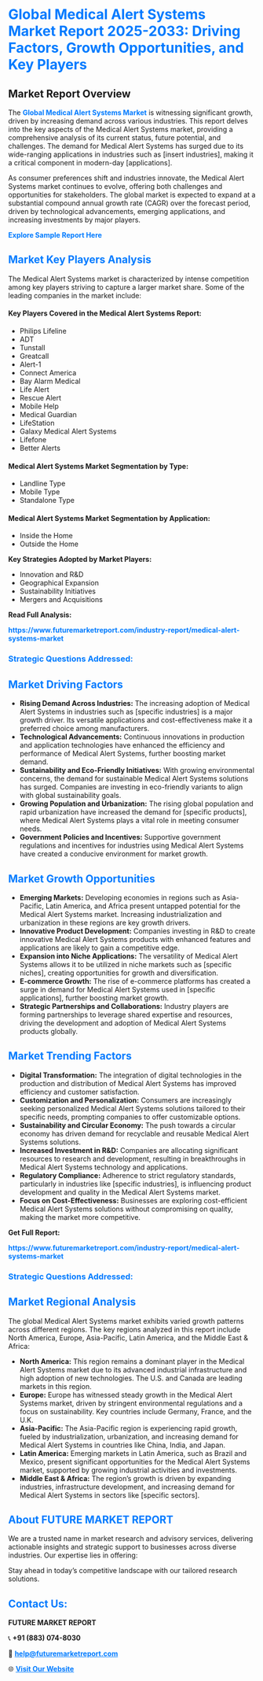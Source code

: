 <h1 style="color: #007BFF;">Global Medical Alert Systems Market Report 2025-2033: Driving Factors, Growth Opportunities, and Key Players</h1>

<section id="overview">
<h2>Market Report Overview</h2>
<p>The <a href="https://www.futuremarketreport.com/industry-report/medical-alert-systems-market" style="color: #007BFF; text-decoration: none;"><strong>Global Medical Alert Systems Market</strong></a> is witnessing significant growth, driven by increasing demand across various industries. This report delves into the key aspects of the Medical Alert Systems market, providing a comprehensive analysis of its current status, future potential, and challenges. The demand for Medical Alert Systems has surged due to its wide-ranging applications in industries such as [insert industries], making it a critical component in modern-day [applications].</p>
<p>As consumer preferences shift and industries innovate, the Medical Alert Systems market continues to evolve, offering both challenges and opportunities for stakeholders. The global market is expected to expand at a substantial compound annual growth rate (CAGR) over the forecast period, driven by technological advancements, emerging applications, and increasing investments by major players.</p>
</section>

<section id="overview">
<p><a href="https://www.futuremarketreport.com/request-sample/reportId=96729" style="color: #007BFF; text-decoration: none;"><strong>Explore Sample Report Here</strong></a></p>
</section>

<section id="key-players">
<h2 style="color: #007BFF;">Market Key Players Analysis</h2>
<p>The Medical Alert Systems market is characterized by intense competition among key players striving to capture a larger market share. Some of the leading companies in the market include:</p>
<h4>Key Players Covered in the Medical Alert Systems Report:</h4>
<ul><li>Philips Lifeline</li><li>ADT</li><li>Tunstall</li><li>Greatcall</li><li>Alert-1</li><li>Connect America</li><li>Bay Alarm Medical</li><li>Life Alert</li><li>Rescue Alert</li><li>Mobile Help</li><li>Medical Guardian</li><li>LifeStation</li><li>Galaxy Medical Alert Systems</li><li>Lifefone</li><li>Better Alerts</li></ul>
<h4>Medical Alert Systems Market Segmentation by Type:</h4>
<ul><li>Landline Type</li><li>Mobile Type</li><li>Standalone Type</li></ul>

<h4>Medical Alert Systems Market Segmentation by Application:</h4>
<ul><li>Inside the Home</li><li>Outside the Home</li></ul>
<p><strong>Key Strategies Adopted by Market Players:</strong></p>
<ul>
<li>Innovation and R&D</li>
<li>Geographical Expansion</li>
<li>Sustainability Initiatives</li>
<li>Mergers and Acquisitions</li>
</ul>
</section>

<section>
<p><strong>Read Full Analysis: </strong></p><a href="https://www.futuremarketreport.com/industry-report/medical-alert-systems-market" style="color: #007BFF; text-decoration: none;"><strong>https://www.futuremarketreport.com/industry-report/medical-alert-systems-market</strong></a>
<h3 style="color: #007BFF;">Strategic Questions Addressed:</h3>
</section>

<section id="driving-factors">
<h2 style="color: #007BFF;">Market Driving Factors</h2>
<ul>
<li><strong>Rising Demand Across Industries:</strong> The increasing adoption of Medical Alert Systems in industries such as [specific industries] is a major growth driver. Its versatile applications and cost-effectiveness make it a preferred choice among manufacturers.</li>
<li><strong>Technological Advancements:</strong> Continuous innovations in production and application technologies have enhanced the efficiency and performance of Medical Alert Systems, further boosting market demand.</li>
<li><strong>Sustainability and Eco-Friendly Initiatives:</strong> With growing environmental concerns, the demand for sustainable Medical Alert Systems solutions has surged. Companies are investing in eco-friendly variants to align with global sustainability goals.</li>
<li><strong>Growing Population and Urbanization:</strong> The rising global population and rapid urbanization have increased the demand for [specific products], where Medical Alert Systems plays a vital role in meeting consumer needs.</li>
<li><strong>Government Policies and Incentives:</strong> Supportive government regulations and incentives for industries using Medical Alert Systems have created a conducive environment for market growth.</li>
</ul>
</section>

<section id="growth-opportunities">
<h2 style="color: #007BFF;">Market Growth Opportunities</h2>
<ul>
<li><strong>Emerging Markets:</strong> Developing economies in regions such as Asia-Pacific, Latin America, and Africa present untapped potential for the Medical Alert Systems market. Increasing industrialization and urbanization in these regions are key growth drivers.</li>
<li><strong>Innovative Product Development:</strong> Companies investing in R&D to create innovative Medical Alert Systems products with enhanced features and applications are likely to gain a competitive edge.</li>
<li><strong>Expansion into Niche Applications:</strong> The versatility of Medical Alert Systems allows it to be utilized in niche markets such as [specific niches], creating opportunities for growth and diversification.</li>
<li><strong>E-commerce Growth:</strong> The rise of e-commerce platforms has created a surge in demand for Medical Alert Systems used in [specific applications], further boosting market growth.</li>
<li><strong>Strategic Partnerships and Collaborations:</strong> Industry players are forming partnerships to leverage shared expertise and resources, driving the development and adoption of Medical Alert Systems products globally.</li>
</ul>
</section>

<section id="trending-factors">
<h2 style="color: #007BFF;">Market Trending Factors</h2>
<ul>
<li><strong>Digital Transformation:</strong> The integration of digital technologies in the production and distribution of Medical Alert Systems has improved efficiency and customer satisfaction.</li>
<li><strong>Customization and Personalization:</strong> Consumers are increasingly seeking personalized Medical Alert Systems solutions tailored to their specific needs, prompting companies to offer customizable options.</li>
<li><strong>Sustainability and Circular Economy:</strong> The push towards a circular economy has driven demand for recyclable and reusable Medical Alert Systems solutions.</li>
<li><strong>Increased Investment in R&D:</strong> Companies are allocating significant resources to research and development, resulting in breakthroughs in Medical Alert Systems technology and applications.</li>
<li><strong>Regulatory Compliance:</strong> Adherence to strict regulatory standards, particularly in industries like [specific industries], is influencing product development and quality in the Medical Alert Systems market.</li>
<li><strong>Focus on Cost-Effectiveness:</strong> Businesses are exploring cost-efficient Medical Alert Systems solutions without compromising on quality, making the market more competitive.</li>
</ul>
</section>

<section>
<p><strong>Get Full Report: </strong></p><a href="https://www.futuremarketreport.com/industry-report/medical-alert-systems-market" style="color: #007BFF; text-decoration: none;"><strong>https://www.futuremarketreport.com/industry-report/medical-alert-systems-market</strong></a>
<h3 style="color: #007BFF;">Strategic Questions Addressed:</h3>
</section>


<section id="regional-analysis">
<h2 style="color: #007BFF;">Market Regional Analysis</h2>
<p>The global Medical Alert Systems market exhibits varied growth patterns across different regions. The key regions analyzed in this report include North America, Europe, Asia-Pacific, Latin America, and the Middle East & Africa:</p>
<ul>
<li><strong>North America:</strong> This region remains a dominant player in the Medical Alert Systems market due to its advanced industrial infrastructure and high adoption of new technologies. The U.S. and Canada are leading markets in this region.</li>
<li><strong>Europe:</strong> Europe has witnessed steady growth in the Medical Alert Systems market, driven by stringent environmental regulations and a focus on sustainability. Key countries include Germany, France, and the U.K.</li>
<li><strong>Asia-Pacific:</strong> The Asia-Pacific region is experiencing rapid growth, fueled by industrialization, urbanization, and increasing demand for Medical Alert Systems in countries like China, India, and Japan.</li>
<li><strong>Latin America:</strong> Emerging markets in Latin America, such as Brazil and Mexico, present significant opportunities for the Medical Alert Systems market, supported by growing industrial activities and investments.</li>
<li><strong>Middle East & Africa:</strong> The region’s growth is driven by expanding industries, infrastructure development, and increasing demand for Medical Alert Systems in sectors like [specific sectors].</li>
</ul>
</section>

<footer>
<h2 style="color: #007BFF;">About FUTURE MARKET REPORT</h2>
<p>We are a trusted name in market research and advisory services, delivering actionable insights and strategic support to businesses across diverse industries. Our expertise lies in offering:</p>

<p>Stay ahead in today’s competitive landscape with our tailored research solutions.</p>

<h2 style="color: #007BFF;">Contact Us:</h2>
<p><strong>FUTURE MARKET REPORT</strong></p>
<p>📞 <strong>+91 (883) 074-8030</strong></p>
<p>📧 <strong><a href="mailto:help@futuremarketreport.com" style="color: #007BFF;">help@futuremarketreport.com</a></strong></p>
<p>🌐 <strong><a href="https://www.futuremarketreport.com/" style="color: #007BFF;">Visit Our Website</a></strong></p>
</footer>